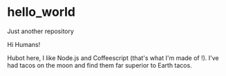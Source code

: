 # hello_world
Just another repository

Hi Humans!

Hubot here, I like Node.js and Coffeescript (that's what I'm made of !).
I've had tacos on the moon and find them far superior to Earth tacos.
